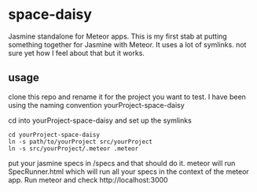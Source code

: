 space-daisy
===========

Jasmine standalone for Meteor apps. 
This is my first stab at putting something together for Jasmine with Meteor.
It uses a lot of symlinks. not sure yet how I feel about that but it works.

usage
-----

clone this repo and rename it for the project you want to test.
I have been using the naming convention yourProject-space-daisy

cd into yourProject-space-daisy and set up the symlinks

    cd yourProject-space-daisy
    ln -s path/to/yourProject src/yourProject
    ln -s src/yourProject/.meteor .meteor

put your jasmine specs in /specs and that should do it.
meteor will run SpecRunner.html which will run all your specs in the
context of the meteor app. Run meteor and check http://localhost:3000
